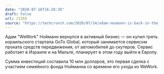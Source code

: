 ```yaml
---
date: "2020-07-16T16:20:38"
draft: False
url: /1355
source: "https://techcrunch.com/2020/07/14/adam-neumann-is-back-in-the-shared-economy-business-with-an-investment-in-goto-global/"
---
```


Адам "WeWork" Нойманн вернулся в активный бизнес — он купил треть израильского стартапа GoTo Global, который занимается сервисом проката средств передвижения, от автомобилей до скутеров. Сервис работает в Израиле и на Мальте, планирует в этом году выйти в Европу.

Сумма инвестиций составила 10 млн долларов, это первая сделка с участием семейного фонда Нойманна со времени его ухода из WeWork.
